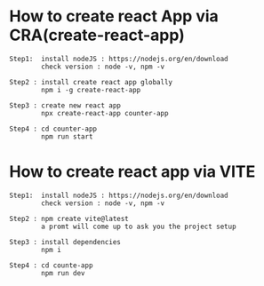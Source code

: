 # How to create react App via CRA(create-react-app)

    Step1:  install nodeJS : https://nodejs.org/en/download
            check version : node -v, npm -v

    Step2 : install create react app globally
            npm i -g create-react-app

    Step3 : create new react app
            npx create-react-app counter-app
        
    Step4 : cd counter-app
            npm run start

# How to create react app via VITE

    Step1:  install nodeJS : https://nodejs.org/en/download
            check version : node -v, npm -v

    Step2 : npm create vite@latest
            a promt will come up to ask you the project setup

    Step3 : install dependencies
            npm i 
        
    Step4 : cd counte-app
            npm run dev